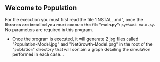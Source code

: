 ## Welcome to Population


For the execution you must first read the file "INSTALL.md", once the libraries are installed you must execute the file "main.py": ``python3 main.py``. No parameters are required in this program.

- Once the program is executed, it will generate 2 jpg files called "Population-Model.jpg" and "NetGrowth-Model.png" in the root of the "poblation" directory that will contain a graph detailing the simulation performed in each case...